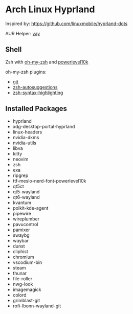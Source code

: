 # Arch Linux Hyprland

Inspired by: https://github.com/linuxmobile/hyprland-dots

AUR Helper: [yay](https://github.com/Jguer/yay)

## Shell

Zsh with [oh-my-zsh](https://ohmyz.sh/) and [powerlevel10k](https://github.com/romkatv/powerlevel10k)

oh-my-zsh plugins:

- [git](https://github.com/ohmyzsh/ohmyzsh/tree/master/plugins/git)
- [zsh-autosuggestions](https://github.com/zsh-users/zsh-autosuggestions)
- [zsh-syntax-highlighting](https://github.com/zsh-users/zsh-syntax-highlighting)

## Installed Packages

- hyprland
- xdg-desktop-portal-hyprland
- linux-headers
- nvidia-dkms
- nvidia-utils
- libva
- kitty
- neovim
- zsh
- exa
- ripgrep
- ttf-meslo-nerd-font-powerlevel10k
- qt5ct
- qt5-wayland
- qt6-wayland
- kvantum
- polkit-kde-agent
- pipewire
- wireplumber
- pavucontrol
- pamixer
- swaybg
- waybar
- dunst
- cliphist
- chromium
- vscodium-bin
- steam
- thunar
- file-roller
- nwg-look
- imagemagick
- colord
- grimblast-git
- rofi-lbonn-wayland-git
